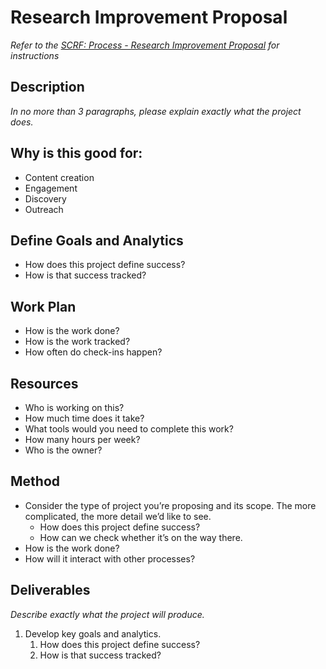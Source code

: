 # Research Improvement Proposal

_Refer to the [SCRF: Process - Research Improvement Proposal](./SCRF_Research_Improvement_Proposal.md) for instructions_

## Description

_In no more than 3 paragraphs, please explain exactly what the project does._

## Why is this good for:

* Content creation
* Engagement
* Discovery
* Outreach

## Define Goals and Analytics

* How does this project define success?
* How is that success tracked?

## Work Plan

* How is the work done?
* How is the work tracked?
* How often do check-ins happen?

## Resources

* Who is working on this?
* How much time does it take?
* What tools would you need to complete this work?
* How many hours per week?
* Who is the owner?

## Method

* Consider the type of project you’re proposing and its scope. The more complicated, the more detail we’d like to see.
  * How does this project define success?
  * How can we check whether it’s on the way there.
* How is the work done?
* How will it interact with other processes?

## Deliverables

_Describe exactly what the project will produce._

1. Develop key goals and analytics.
   1. How does this project define success?
   1. How is that success tracked?
